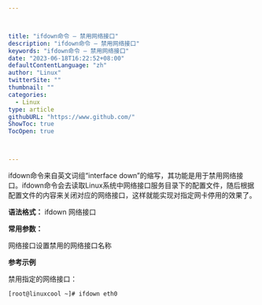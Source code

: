 ```yaml
---



title: "ifdown命令 – 禁用网络接口"
description: "ifdown命令 – 禁用网络接口"
keywords: "ifdown命令 – 禁用网络接口"
date: "2023-06-18T16:22:52+08:00"
defaultContentLanguage: "zh"
author: "Linux"
twitterSite: ""
thumbnail: ""
categories:
  - Linux
type: article
githubURL: "https://www.github.com/"
ShowToc: true
TocOpen: true



---
```


ifdown命令来自英文词组“interface down”的缩写，其功能是用于禁用网络接口。ifdown命令会去读取Linux系统中网络接口服务目录下的配置文件，随后根据配置文件的内容来关闭对应的网络接口，这样就能实现对指定网卡停用的效果了。

**语法格式：** ifdown 网络接口

**常用参数：**

网络接口设置禁用的网络接口名称

**参考示例**

禁用指定的网络接口：

```
[root@linuxcool ~]# ifdown eth0
```